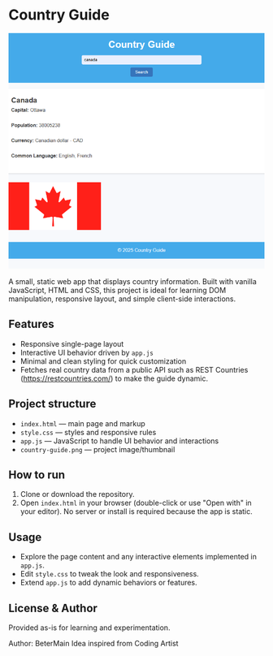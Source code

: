 # Country Guide

![demo screenshot](country-guide.png)

A small, static web app that displays country information. Built with vanilla JavaScript, HTML and CSS, this project is ideal for learning DOM manipulation, responsive layout, and simple client-side interactions.

## Features

- Responsive single-page layout
- Interactive UI behavior driven by `app.js`
- Minimal and clean styling for quick customization
- Fetches real country data from a public API such as REST Countries (https://restcountries.com/) to make the guide dynamic.

## Project structure

- `index.html` — main page and markup
- `style.css` — styles and responsive rules
- `app.js` — JavaScript to handle UI behavior and interactions
- `country-guide.png` — project image/thumbnail

## How to run

1. Clone or download the repository.
2. Open `index.html` in your browser (double-click or use "Open with" in your editor). No server or install is required because the app is static.

## Usage

- Explore the page content and any interactive elements implemented in `app.js`.
- Edit `style.css` to tweak the look and responsiveness.
- Extend `app.js` to add dynamic behaviors or features.

## License & Author

Provided as-is for learning and experimentation.

Author: BeterMain
Idea inspired from Coding Artist
